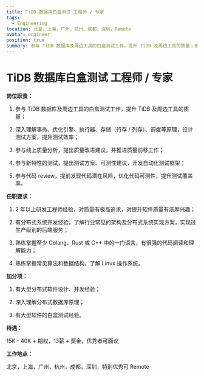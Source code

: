 ```yaml
---
title: TiDB 数据库白盒测试 工程师 / 专家
tags:
  - Engineering
location: 北京，上海，广州，杭州，成都，深圳，Remote
avatar: engineer
position: true
summary: 参与 TiDB 数据库及周边工具的白盒测试工作，提升 TiDB 及周边工具的质量；参与线上质量分析、新特性的测试、代码 review 等。
---
```


# TiDB 数据库白盒测试 工程师 / 专家

**岗位职责：**

1. 参与 TiDB 数据库及周边工具的白盒测试工作，提升 TiDB 及周边工具的质量；

2. 深入理解事务、优化引擎、执行器、存储（行存 / 列存）、调度等原理，设计测试方案，提升测试效率；

3. 参与线上质量分析，提出质量改进建议，并推进质量前移工作；

4. 参与新特性的测试，提出测试方案、可测性建议，开发自动化测试框架；

5. 参与代码 review，提前发现代码潜在风险，优化代码可测性，提升测试覆盖率。

**任职要求：**

1. 2 年以上研发工程师经验，对质量有极高追求，对提升软件质量有浓厚兴趣；

2. 有分布式系统开发经验，了解行业常见的架构及分布式系统实现方案，实现过生产级别的后端服务；

3. 熟练掌握至少 Golang、Rust 或 C++ 中的一门语言，有很强的代码阅读和理解能力；

4. 熟练掌握常见算法和数据结构，了解 Linux 操作系统。

**加分项：**

1. 有大型分布式软件设计、开发经验；

2. 深入理解分布式数据库原理；

3. 有大型软件的白盒测试经验。


**待遇：**

15K - 40K + 期权，13薪 + 奖金，优秀者可面议

**工作地点：**

北京，上海，广州，杭州，成都，深圳，特别优秀可 Remote
